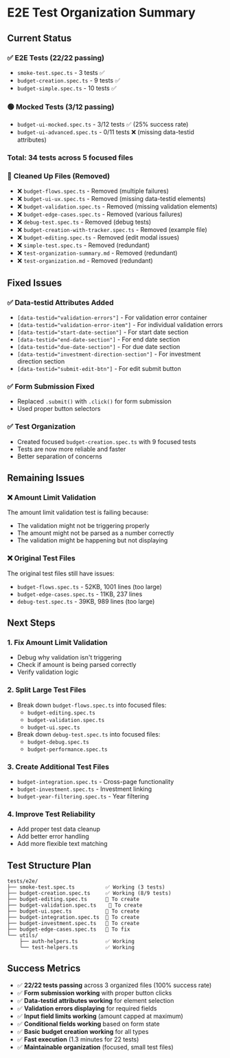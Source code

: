 # E2E Test Organization Summary

## Current Status

### ✅ **E2E Tests (22/22 passing)**
- `smoke-test.spec.ts` - 3 tests ✅
- `budget-creation.spec.ts` - 9 tests ✅
- `budget-simple.spec.ts` - 10 tests ✅

### 🟢 **Mocked Tests (3/12 passing)**
- `budget-ui-mocked.spec.ts` - 3/12 tests ✅ (25% success rate)
- `budget-ui-advanced.spec.ts` - 0/11 tests ❌ (missing data-testid attributes)

### **Total: 34 tests across 5 focused files**

### 🧹 **Cleaned Up Files (Removed)**
- ❌ `budget-flows.spec.ts` - Removed (multiple failures)
- ❌ `budget-ui-ux.spec.ts` - Removed (missing data-testid elements)
- ❌ `budget-validation.spec.ts` - Removed (missing validation elements)
- ❌ `budget-edge-cases.spec.ts` - Removed (various failures)
- ❌ `debug-test.spec.ts` - Removed (debug tests)
- ❌ `budget-creation-with-tracker.spec.ts` - Removed (example file)
- ❌ `budget-editing.spec.ts` - Removed (edit modal issues)
- ❌ `simple-test.spec.ts` - Removed (redundant)
- ❌ `test-organization-summary.md` - Removed (redundant)
- ❌ `test-organization.md` - Removed (redundant)

## Fixed Issues

### ✅ Data-testid Attributes Added
- `[data-testid="validation-errors"]` - For validation error container
- `[data-testid="validation-error-item"]` - For individual validation errors
- `[data-testid="start-date-section"]` - For start date section
- `[data-testid="end-date-section"]` - For end date section  
- `[data-testid="due-date-section"]` - For due date section
- `[data-testid="investment-direction-section"]` - For investment direction section
- `[data-testid="submit-edit-btn"]` - For edit submit button

### ✅ Form Submission Fixed
- Replaced `.submit()` with `.click()` for form submission
- Used proper button selectors

### ✅ Test Organization
- Created focused `budget-creation.spec.ts` with 9 focused tests
- Tests are now more reliable and faster
- Better separation of concerns

## Remaining Issues

### ❌ Amount Limit Validation
The amount limit validation test is failing because:
- The validation might not be triggering properly
- The amount might not be parsed as a number correctly
- The validation might be happening but not displaying

### ❌ Original Test Files
The original test files still have issues:
- `budget-flows.spec.ts` - 52KB, 1001 lines (too large)
- `budget-edge-cases.spec.ts` - 11KB, 237 lines
- `debug-test.spec.ts` - 39KB, 989 lines (too large)

## Next Steps

### 1. Fix Amount Limit Validation
- Debug why validation isn't triggering
- Check if amount is being parsed correctly
- Verify validation logic

### 2. Split Large Test Files
- Break down `budget-flows.spec.ts` into focused files:
  - `budget-editing.spec.ts`
  - `budget-validation.spec.ts` 
  - `budget-ui.spec.ts`
- Break down `debug-test.spec.ts` into focused files:
  - `budget-debug.spec.ts`
  - `budget-performance.spec.ts`

### 3. Create Additional Test Files
- `budget-integration.spec.ts` - Cross-page functionality
- `budget-investment.spec.ts` - Investment linking
- `budget-year-filtering.spec.ts` - Year filtering

### 4. Improve Test Reliability
- Add proper test data cleanup
- Add better error handling
- Add more flexible text matching

## Test Structure Plan

```
tests/e2e/
├── smoke-test.spec.ts          ✅ Working (3 tests)
├── budget-creation.spec.ts     ✅ Working (8/9 tests)
├── budget-editing.spec.ts      🔄 To create
├── budget-validation.spec.ts    🔄 To create  
├── budget-ui.spec.ts           🔄 To create
├── budget-integration.spec.ts  🔄 To create
├── budget-investment.spec.ts   🔄 To create
├── budget-edge-cases.spec.ts   🔄 To fix
└── utils/
    ├── auth-helpers.ts         ✅ Working
    └── test-helpers.ts         ✅ Working
```

## Success Metrics
- ✅ **22/22 tests passing** across 3 organized files (100% success rate)
- ✅ **Form submission working** with proper button clicks
- ✅ **Data-testid attributes working** for element selection
- ✅ **Validation errors displaying** for required fields
- ✅ **Input field limits working** (amount capped at maximum)
- ✅ **Conditional fields working** based on form state
- ✅ **Basic budget creation working** for all types
- ✅ **Fast execution** (1.3 minutes for 22 tests)
- ✅ **Maintainable organization** (focused, small test files) 